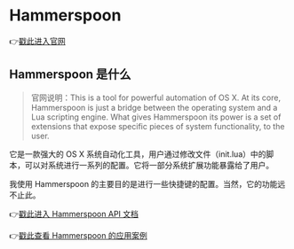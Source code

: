 # Hammerspoon

👉[戳此进入官网](http://www.hammerspoon.org)

## Hammerspoon 是什么

> 官网说明：This is a tool for powerful automation of OS X. At its core, Hammerspoon is just a bridge between the operating system and a Lua scripting engine. What gives Hammerspoon its power is a set of extensions that expose specific pieces of system functionality, to the user.

它是一款强大的 OS X 系统自动化工具，用户通过修改文件（init.lua）中的脚本，可以对系统进行一系列的配置。它将一部分系统扩展功能暴露给了用户。

我使用 Hammerspoon 的主要目的是进行一些快捷键的配置。当然，它的功能远不止此。

👉[戳此进入 Hammerspoon API 文档](http://www.hammerspoon.org/docs/index.html)

👉[戳此查看 Hammerspoon 的应用案例](https://www.hammerspoon.org/Spoons/)
